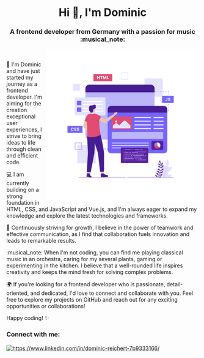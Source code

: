<h1 align="center">Hi 👋, I'm Dominic</h1>
<h3 align="center">A frontend developer from Germany with a passion for music :musical_note:</h3>

<img align="right" alt="Coding" width="400" src="developer.png">

<p>&nbsp;</p>
<p>👋 I'm Dominic and have just started my journey as a frontend developer. I'm aiming for the creation exceptional user experiences, I strive to bring ideas to life through clean and efficient code.</p>

<p>💻 I am currently building on a strong foundation in HTML, CSS, and JavaScript and Vue.js, and I'm always eager to expand my knowledge and explore the latest technologies and frameworks.</p>

<p>🚀 Continuously striving for growth, I believe in the power of teamwork and effective communication, as I find that collaboration fuels innovation and leads to remarkable results.</p>

<p>:musical_note: When I'm not coding, you can find me playing classical music in an orchestra, caring for my several plants, gaming or experimenting in the kitchen. I believe that a well-rounded life inspires creativity and keeps the mind fresh for solving complex problems.</p>

<p>🌍 If you're looking for a frontend developer who is passionate, detail-oriented, and dedicated, I'd love to connect and collaborate with you. Feel free to explore my projects on GitHub and reach out for any exciting opportunities or collaborations!</p>

<p>Happy coding! ✨</p>

<h3 align="left">Connect with me:</h3>
<p align="left">
<a href="https://linkedin.com/in/https://www.linkedin.com/in/dominic-reichert-7b9333166/" target="blank"><img align="center" src="https://raw.githubusercontent.com/rahuldkjain/github-profile-readme-generator/master/src/images/icons/Social/linked-in-alt.svg" alt="https://www.linkedin.com/in/dominic-reichert-7b9333166/" height="30" width="40" /></a>
</p>

